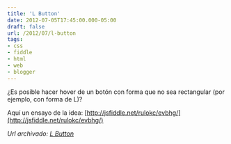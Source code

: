 ```yaml
---
title: 'L Button'
date: 2012-07-05T17:45:00.000-05:00
draft: false
url: /2012/07/l-button
tags: 
- css
- fiddle
- html
- web
- blogger
---
```


¿Es posible hacer hover de un botón con forma que no sea rectangular (por ejemplo, con forma de L)?  
  
Aquí un ensayo de la idea: [http://jsfiddle.net/rulokc/evbhg/](http://jsfiddle.net/rulokc/evbhg/)

_*Url archivado: [L Button](https://akcdev.blogspot.com/2012/07/l-button.html)*_
